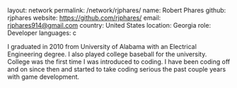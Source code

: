 layout: network
permalink: /network/rjphares/ 
name: Robert Phares
github: rjphares
website: https://github.com/rjphares/
email: rjphares914@gmail.com
country: United States
location: Georgia
role: Developer
languages: c

I graduated in 2010 from University of Alabama with an Electrical Engineering degree.  I also played college baseball for the university.  College was the first time I 
was introduced to coding.  I have been coding off and on since then and started to take coding serious the past couple years with game development.  
